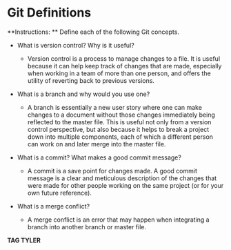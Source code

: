 # Git Definitions

**Instructions: ** Define each of the following Git concepts.

* What is version control?  Why is it useful?
	* Version control is a process to manage changes to a file. It is useful because it can help keep track of changes that are made, especially when working in a team of more than one person, and offers the utility of reverting back to previous versions.

* What is a branch and why would you use one?
	* A branch is essentially a new user story where one can make changes to a document without those changes immediately being reflected to the master file. This is useful not only from a version control perspective, but also because it helps to break a project down into multiple components, each of which a different person can work on and later merge into the master file. 

* What is a commit? What makes a good commit message?
	* A commit is a save point for changes made. A good commit message is a clear and meticulous description of the changes that were made for other people working on the same project (or for your own future reference). 
	
* What is a merge conflict?
	* A merge conflict is an error that may happen when integrating a branch into another branch or master file.

**TAG TYLER**